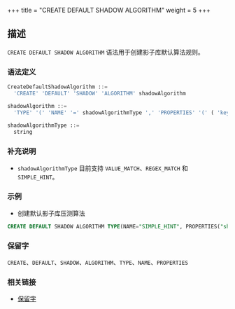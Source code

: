 +++
title = "CREATE DEFAULT SHADOW ALGORITHM"
weight = 5
+++

## 描述

`CREATE DEFAULT SHADOW ALGORITHM` 语法用于创建影子库默认算法规则。

### 语法定义

```sql
CreateDefaultShadowAlgorithm ::=
  'CREATE' 'DEFAULT' 'SHADOW' 'ALGORITHM' shadowAlgorithm 

shadowAlgorithm ::=
  'TYPE' '(' 'NAME' '=' shadowAlgorithmType ',' 'PROPERTIES' '(' ( 'key' '=' 'value' ( ',' 'key' '=' 'value' )* ) ')' ')'
    
shadowAlgorithmType ::=
  string
```

### 补充说明

- `shadowAlgorithmType` 目前支持 `VALUE_MATCH`、`REGEX_MATCH` 和 `SIMPLE_HINT`。

### 示例

- 创建默认影子库压测算法

```sql
CREATE DEFAULT SHADOW ALGORITHM TYPE(NAME="SIMPLE_HINT", PROPERTIES("shadow"="true", "foo"="bar"));
```

### 保留字

`CREATE`、`DEFAULT`、`SHADOW`、`ALGORITHM`、`TYPE`、`NAME`、`PROPERTIES`

### 相关链接

- [保留字](/cn/reference/distsql/syntax/reserved-word/)
